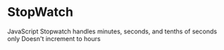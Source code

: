 # StopWatch

JavaScript Stopwatch handles minutes, seconds, and tenths of seconds only
Doesn't increment to hours
